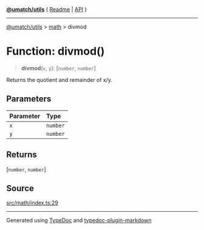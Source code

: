 [**@umatch/utils**](../../README.md) ( [Readme](../../README.md) \| [API](../../API.md) )

---

[@umatch/utils](../../API.md) > [math](../README.md) > divmod

# Function: divmod()

> **divmod**(`x`, `y`): [`number`, `number`]

Returns the quotient and remainder of x/y.

## Parameters

| Parameter | Type     |
| :-------- | :------- |
| `x`       | `number` |
| `y`       | `number` |

## Returns

[`number`, `number`]

## Source

[src/math/index.ts:29](https://github.com/umatch-oficial/utils/blob/51f6213/src/math/index.ts#L29)

---

Generated using [TypeDoc](https://typedoc.org/) and [typedoc-plugin-markdown](https://www.npmjs.com/package/typedoc-plugin-markdown)
